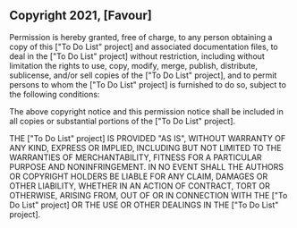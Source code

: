 ## Copyright 2021, [Favour]

Permission is hereby granted, free of charge, to any person obtaining a copy of this ["To Do List" project] and associated documentation files, to deal in the ["To Do List" project] without restriction, including without limitation the rights to use, copy, modify, merge, publish, distribute, sublicense, and/or sell copies of the ["To Do List" project], and to permit persons to whom the ["To Do List" project] is furnished to do so, subject to the following conditions:

The above copyright notice and this permission notice shall be included in all copies or substantial portions of the ["To Do List" project].

THE ["To Do List" project] IS PROVIDED "AS IS", WITHOUT WARRANTY OF ANY KIND, EXPRESS OR IMPLIED, INCLUDING BUT NOT LIMITED TO THE WARRANTIES OF MERCHANTABILITY, FITNESS FOR A PARTICULAR PURPOSE AND NONINFRINGEMENT. IN NO EVENT SHALL THE AUTHORS OR COPYRIGHT HOLDERS BE LIABLE FOR ANY CLAIM, DAMAGES OR OTHER LIABILITY, WHETHER IN AN ACTION OF CONTRACT, TORT OR OTHERWISE, ARISING FROM, OUT OF OR IN CONNECTION WITH THE ["To Do List" project] OR THE USE OR OTHER DEALINGS IN THE ["To Do List" project].